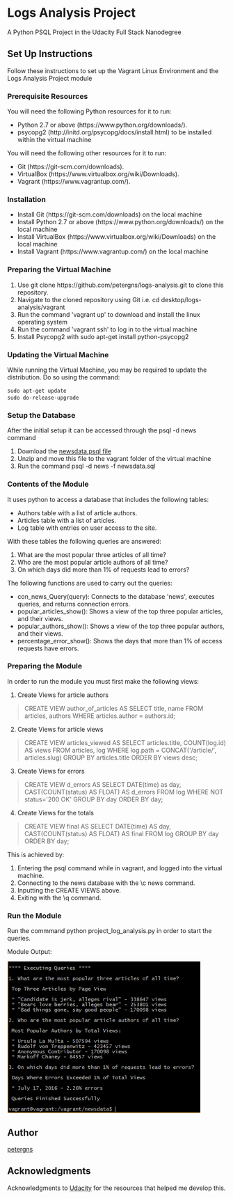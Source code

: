 # Logs Analysis Project
A Python PSQL Project in the Udacity Full Stack Nanodegree

## Set Up Instructions
Follow these instructions to set up the Vagrant Linux Environment and the Logs Analysis Project module

### Prerequisite Resources
You will need the following Python resources for it to run:
<ul>
  <li>Python 2.7 or above (https://www.python.org/downloads/).
  <li>psycopg2 (http://initd.org/psycopg/docs/install.html) to be installed within the virtual machine
</ul>

You will need the following other resources for it to run:
<ul>
  <li>Git (https://git-scm.com/downloads).
  <li>VirtualBox (https://www.virtualbox.org/wiki/Downloads).
  <li>Vagrant (https://www.vagrantup.com/).
</ul>

### Installation

<ul>
  <li>Install Git (https://git-scm.com/downloads) on the local machine
  <li>Install Python 2.7 or above (https://www.python.org/downloads/) on the local machine
  <li>Install VirtualBox (https://www.virtualbox.org/wiki/Downloads) on the local machine
  <li>Install Vagrant (https://www.vagrantup.com/) on the local machine
</ul>

### Preparing the Virtual Machine
<ol>
  <li>Use git clone https://github.com/petergns/logs-analysis.git to clone this repository.
  <li>Navigate to the cloned repository using Git i.e. cd desktop/logs-analysis/vagrant
  <li>Run the command 'vagrant up' to download and install the linux operating system
  <li>Run the command 'vagrant ssh' to log in to the virtual machine
  <li>Install Psycopg2 with sudo apt-get install python-psycopg2
 </ol>
 
### Updating the Virtual Machine

While running the Virtual Machine, you may be required to update the distribution. Do so using the command:
```
sudo apt-get update
sudo do-release-upgrade
```

### Setup the Database
After the initial setup it can be accessed through the psql -d news command 
<ol>
  <li>Download the <a href="https://d17h27t6h515a5.cloudfront.net/topher/2016/August/57b5f748_newsdata/newsdata.zip">newsdata.psql file</a>
  <li>Unzip and move this file to the vagrant folder of the virtual machine
  <li>Run the command psql -d news -f newsdata.sql 
</ol>

### Contents of the Module
It uses python to access a database that includes the following tables:
<ul>
  <li>Authors table with a list of article authors.
  <li>Articles table with a list of articles.
  <li>Log table with entries on user access to the site.
</ul>
With these tables the following queries are answered:
<ol>
  <li>What are the most popular three articles of all time?
  <li>Who are the most popular article authors of all time?
  <li>On which days did more than 1% of requests lead to errors?
</ol>

The following functions are used to carry out the queries:
<ul>
  <li>con_news_Query(query): Connects to the database 'news', executes queries, and returns connection errors.
  <li>popular_articles_show(): Shows a view of the top three popular articles, and their views.
  <li>popular_authors_show(): Shows a view of the top three popular authors, and their views.
  <li>percentage_error_show(): Shows the days that more than 1% of access requests have errors.
</ul>

### Preparing the Module
In order to run the module you must first make the following views:

1. Create Views for article authors
> CREATE VIEW author_of_articles AS
SELECT title, name
FROM articles, authors
WHERE articles.author = authors.id;
2. Create Views for article views
> CREATE VIEW articles_viewed AS
SELECT articles.title, COUNT(log.id) AS views
FROM articles, log
WHERE log.path = CONCAT('/article/', articles.slug)
GROUP BY articles.title
ORDER BY views desc;
3. Create Views for errors
> CREATE VIEW d_errors AS
SELECT DATE(time) as day, CAST(COUNT(status) AS FLOAT) AS d_errors
FROM log
WHERE NOT status='200 OK'
GROUP BY day
ORDER BY day;
4. Create Views for the totals
> CREATE VIEW final AS
SELECT DATE(time) AS day, CAST(COUNT(status) AS FLOAT) AS final
FROM log
GROUP BY day
ORDER BY day;

This is achieved by:
<ol>
  <li>Entering the psql command while in vagrant, and logged into the virtual machine.
  <li>Connecting to the news database with the \c news command.
  <li>Inputting the CREATE VIEWS above.
  <li>Exiting with the \q command.
</ol>

### Run the Module
Run the commmand python project_log_analysis.py in order to start the queries.

Module Output:

![Image of Output](https://github.com/petergns/logs-analysis/blob/master/Queries%20Finished.PNG)

## Author
[petergns](https://github.com/petergns)

## Acknowledgments
Acknowledgments to [Udacity](https://www.udacity.com/) for the resources that helped me develop this.
